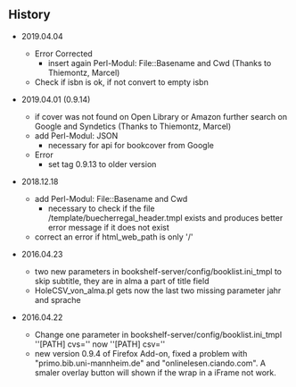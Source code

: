 ## History
- 2019.04.04
  - Error Corrected
    - insert again Perl-Modul: File::Basename and Cwd (Thanks to Thiemontz, Marcel)
  - Check if isbn is ok, if not convert to empty isbn

- 2019.04.01 (0.9.14)
  - if cover was not found on Open Library or Amazon further search on Google and Syndetics (Thanks to Thiemontz, Marcel)
  - add Perl-Modul: JSON
    - necessary for api for bookcover from Google
  - Error
    - set tag 0.9.13 to older version

- 2018.12.18
  - add Perl-Modul: File::Basename and Cwd
    - necessary to check if the file /template/buecherregal_header.tmpl exists and produces better error message if it does not exist
  - correct an error if html_web_path is only '/'

- 2016.04.23
  - two new parameters in bookshelf-server/config/booklist.ini_tmpl to skip subtitle, they are in alma a part of title field
  - HoleCSV_von_alma.pl gets now the last two missing parameter jahr and sprache

- 2016.04.22
  - Change one parameter in bookshelf-server/config/booklist.ini_tmpl ''[PATH] cvs='' now ''[PATH] csv=''
  - new version 0.9.4 of Firefox Add-on, fixed a problem with "primo.bib.uni-mannheim.de" and "onlinelesen.ciando.com". A smaler overlay button will shown if the wrap in a iFrame not work.
